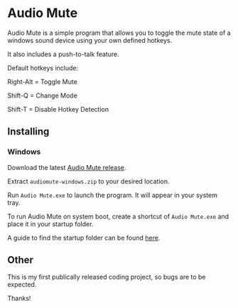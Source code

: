 # Audio Mute

Audio Mute is a simple program that allows you to toggle the mute state of a windows sound device using your own defined hotkeys.

It also includes a push-to-talk feature.

Default hotkeys include:

Right-Alt = Toggle Mute

Shift-Q = Change Mode

Shift-T = Disable Hotkey Detection

## Installing

### Windows

Download the latest [Audio Mute release](https://github.com/JamesLowther/Audio-Mute/releases/latest).

Extract `audiomute-windows.zip` to your desired location.

Run `Audio Mute.exe` to launch the program. It will appear in your system tray.

To run Audio Mute on system boot, create a shortcut of `Audio Mute.exe` and place it in your startup folder.

A guide to find the startup folder can be found [here](http://www.thewindowsclub.com/startup-folder-in-windows-8).

## Other

This is my first publically released coding project, so bugs are to be expected.

Thanks!

